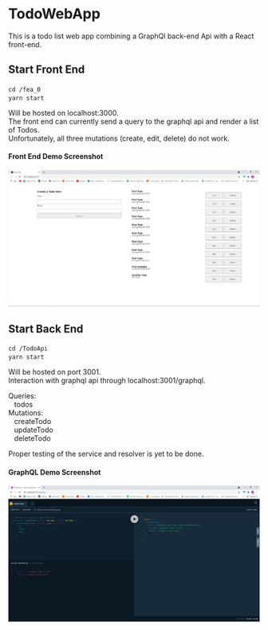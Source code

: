 ﻿# TodoWebApp
This is a todo list web app combining a GraphQl back-end Api with a React front-end.

## Start Front End
`cd /fea_0 ` \
`yarn start `

Will be hosted on localhost:3000. \
The front end can currently send a query to the graphql api and render a list of Todos. \
Unfortunately, all three mutations (create, edit, delete) do not work.

#### Front End Demo Screenshot
![should be photo of front end](https://github.com/DavidGubala/TodoWebApp/blob/main/docs/front-end-demo.PNG)

## Start Back End
`cd /TodoApi` \
`yarn start`

Will be hosted on port 3001. \
Interaction with graphql api through localhost:3001/graphql.

Queries: \
&nbsp;&nbsp; todos \
Mutations: \
&nbsp;&nbsp; createTodo \
&nbsp;&nbsp; updateTodo \
&nbsp;&nbsp; deleteTodo 

Proper testing of the service and resolver is yet to be done.

#### GraphQL Demo Screenshot
![should be photo of back end](https://github.com/DavidGubala/TodoWebApp/blob/main/docs/back-end-demo.PNG)
